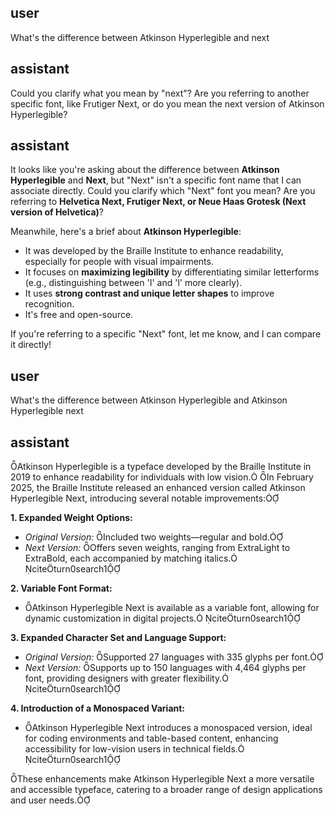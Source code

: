 ## user
What's the difference between Atkinson Hyperlegible and next
## assistant

Could you clarify what you mean by "next"? Are you referring to another specific font, like Frutiger Next, or do you mean the next version of Atkinson Hyperlegible?
## assistant

It looks like you're asking about the difference between **Atkinson Hyperlegible** and **Next**, but "Next" isn't a specific font name that I can associate directly. Could you clarify which "Next" font you mean? Are you referring to **Helvetica Next, Frutiger Next, or Neue Haas Grotesk (Next version of Helvetica)**?  

Meanwhile, here's a brief about **Atkinson Hyperlegible**:  

- It was developed by the Braille Institute to enhance readability, especially for people with visual impairments.  
- It focuses on **maximizing legibility** by differentiating similar letterforms (e.g., distinguishing between 'I' and 'l' more clearly).  
- It uses **strong contrast and unique letter shapes** to improve recognition.  
- It's free and open-source.  

If you're referring to a specific "Next" font, let me know, and I can compare it directly!
## user
What's the difference between Atkinson Hyperlegible and Atkinson Hyperlegible next
## assistant

Atkinson Hyperlegible is a typeface developed by the Braille Institute in 2019 to enhance readability for individuals with low vision. In February 2025, the Braille Institute released an enhanced version called Atkinson Hyperlegible Next, introducing several notable improvements:

**1. Expanded Weight Options:**
- *Original Version:* Included two weights—regular and bold.
- *Next Version:* Offers seven weights, ranging from ExtraLight to ExtraBold, each accompanied by matching italics. citeturn0search1

**2. Variable Font Format:**
- Atkinson Hyperlegible Next is available as a variable font, allowing for dynamic customization in digital projects. citeturn0search1

**3. Expanded Character Set and Language Support:**
- *Original Version:* Supported 27 languages with 335 glyphs per font.
- *Next Version:* Supports up to 150 languages with 4,464 glyphs per font, providing designers with greater flexibility. citeturn0search1

**4. Introduction of a Monospaced Variant:**
- Atkinson Hyperlegible Next introduces a monospaced version, ideal for coding environments and table-based content, enhancing accessibility for low-vision users in technical fields. citeturn0search1

These enhancements make Atkinson Hyperlegible Next a more versatile and accessible typeface, catering to a broader range of design applications and user needs. 